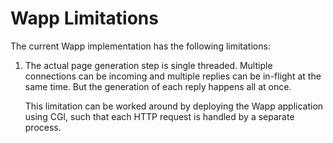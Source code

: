 Wapp Limitations
================

The current Wapp implementation has the following limitations:

  1.   The actual page generation step is single threaded.  Multiple
       connections can be incoming and multiple replies can be in-flight
       at the same time.  But the generation of each reply happens all
       at once.
       <p>
       This limitation can be worked around by deploying the Wapp application
       using CGI, such that each HTTP request is handled by a separate
       process.
